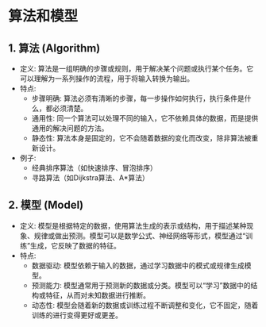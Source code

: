 # 算法和模型
## 1. 算法 (Algorithm)
- 定义: 算法是一组明确的步骤或规则，用于解决某个问题或执行某个任务。它可以理解为一系列操作的流程，用于将输入转换为输出。
- 特点:
  - 步骤明确: 算法必须有清晰的步骤，每一步操作如何执行，执行条件是什么，都必须清楚。
  - 通用性: 同一个算法可以处理不同的输入，它不依赖具体的数据，而是提供通用的解决问题的方法。
  - 静态性: 算法本身是固定的，它不会随着数据的变化而改变，除非算法被重新设计。
- 例子:
  - 经典排序算法（如快速排序、冒泡排序）
  - 寻路算法（如Dijkstra算法、A*算法）
## 2. 模型 (Model)

- 定义: 模型是根据特定的数据，使用算法生成的表示或结构，用于描述某种现象、规律或做出预测。模型可以是数学公式、神经网络等形式，模型通过“训练”生成，它反映了数据的特征。
- 特点:
  - 数据驱动: 模型依赖于输入的数据，通过学习数据中的模式或规律生成模型。
  - 预测能力: 模型通常用于预测新的数据或分类。模型可以“学习”数据中的结构或特征，从而对未知数据进行推断。
  - 动态性: 模型会随着新的数据或训练过程不断调整和变化，它不固定，随着训练的进行变得更好或更差。

## 
